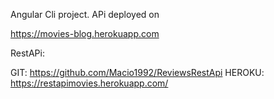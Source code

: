 Angular Cli project.
APi deployed on 

https://movies-blog.herokuapp.com

RestAPi:

GIT: https://github.com/Macio1992/ReviewsRestApi
HEROKU: https://restapimovies.herokuapp.com/